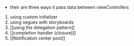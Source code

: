 

- their are three ways ti pass data between viewControllers 
1) using custom initializer 
2) using segues with storyboards 
3) [[using the delegation pattern]]
4) [[completion handler (closure)]]
5) [[Notification center post]]